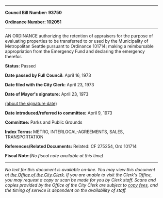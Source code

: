 

********

**Council Bill Number: 93750**
   
**Ordinance Number: 102051**
********

 AN ORDINANCE authorizing the retention of appraisers for the purpose of evaluating properties to be transferred to or used by the Municipality of Metropolitan Seattle pursuant to Ordinance 101714; making a reimbursable appropriation from the Emergency Fund and declaring the emergency therefor.

**Status:** Passed
   
**Date passed by Full Council:** April 16, 1973
   
**Date filed with the City Clerk:** April 23, 1973
   
**Date of Mayor's signature:** April 23, 1973
   
[(about the signature date)](/~public/approvaldate.htm)
   
   
   
**Date introduced/referred to committee:** April 9, 1973
   
**Committee:** Parks and Public Grounds
   
   
**Index Terms:** METRO, INTERLOCAL-AGREEMENTS, SALES, TRANSPORTATION

**References/Related Documents:** Related: CF 275254, Ord 101714

**Fiscal Note:**_(No fiscal note available at this time)_
********

_No text for this document is available on-line. You may view this document at [the Office of the City Clerk](http://www.seattle.gov/leg/clerk/contactUs.htm). If you are unable to visit the Clerk's Office, you may request a copy or scan be made for you by Clerk staff. Scans and copies provided by the Office of the City Clerk are subject to [copy fees](http://clerk.seattle.gov/~public/clerkfees.htm), and the timing of service is dependent on the availability of staff._

